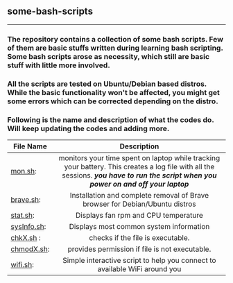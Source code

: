 ## some-bash-scripts

----

### The repository contains a collection of some bash scripts. Few of them are basic stuffs written during learning bash scripting. Some bash scripts arose as necessity, which still are basic stuff with little more involved. 

### All the scripts are tested on Ubuntu/Debian based distros. While the basic functionality won't be affected, you might get some errors which can be corrected depending on the distro.

### Following is the name and description of what the codes do. Will keep updating the codes and adding more. 


| File Name        | Description           | 
| ------------- |:-------------:| 
| [mon.sh](https://github.com/Ravieroy/some-bash-scripts/blob/main/Utilities/mon.sh):| monitors your time spent on laptop while tracking your battery. This creates a log file with all the sessions. ***you have to run the script when you power on and off your laptop*** |
| [brave.sh](https://github.com/Ravieroy/some-bash-scripts/blob/main/Utilities/brave.sh):| Installation and complete removal of Brave browser for Debian/Ubuntu distros|
| [stat.sh](https://github.com/Ravieroy/some-bash-scripts/blob/main/Utilities/stat.sh):| Displays fan rpm and CPU temperature|
| [sysInfo.sh](https://github.com/Ravieroy/some-bash-scripts/blob/main/Utilities/sysInfo.sh):|Displays most common system information|
| [chkX.sh](https://github.com/Ravieroy/some-bash-scripts/blob/main/Utilities/chkX.sh) :| checks if the file is executable. | 
| [chmodX.sh](https://github.com/Ravieroy/some-bash-scripts/blob/main/Utilities/chmodX.sh):| provides permission if file is not executable.| 
| [wifi.sh](https://github.com/Ravieroy/some-bash-scripts/blob/main/Utilities/wifi.sh):| Simple interactive script to help you connect to available WiFi around you|
